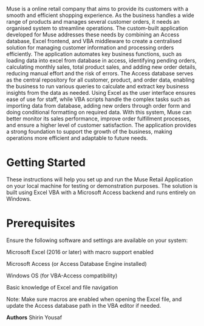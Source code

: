 Muse is a online retail company that aims to provide its customers with a smooth and efficient
shopping experience. As the business handles a wide range of products and manages several
customer orders, it needs an organised system to streamline operations. The custom-built
application developed for Muse addresses these needs by combining an Access database,
Excel frontend, and VBA middleware to create a centralised solution for managing customer
information and processing orders efficiently.
The application automates key business functions, such as loading data into excel from
database in access, identifying pending orders, calculating monthly sales, total product sales,
and adding new order details, reducing manual effort and the risk of errors. The Access
database serves as the central repository for all customer, product, and order data, enabling the
business to run various queries to calculate and extract key business insights from the data as
needed. Using Excel as the user interface ensures ease of use for staff, while VBA scripts handle
the complex tasks such as importing data from database, adding new orders through order form
and doing conditional formatting on required data. With this system, Muse can better monitor
its sales performance, improve order fulfillment processes, and ensure a higher level of
customer satisfaction. The application provides a strong foundation to support the growth of the
business, making operations more efficient and adaptable to future needs.


# **Getting Started**

These instructions will help you set up and run the Muse Retail Application on your local machine for testing or demonstration purposes. The solution is built using Excel VBA with a Microsoft Access backend and runs entirely on Windows.

# **Prerequisites**

Ensure the following software and settings are available on your system:

Microsoft Excel (2016 or later) with macro support enabled

Microsoft Access (or Access Database Engine installed)

Windows OS (for VBA-Access compatibility)

Basic knowledge of Excel and file navigation

Note: Make sure macros are enabled when opening the Excel file, and update the Access database path in the VBA editor if needed.


**Authors**
Shirin Yousaf
